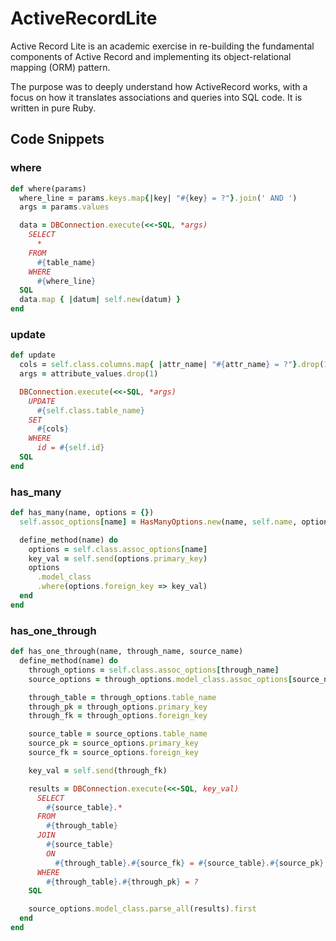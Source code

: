 # ActiveRecordLite

Active Record Lite is an academic exercise in re-building the fundamental components of Active Record and implementing its object-relational mapping (ORM) pattern.

The purpose was to deeply understand how ActiveRecord works, with a focus on how it translates associations and queries into SQL code. It is written in pure Ruby.

## Code Snippets

### where
```ruby
def where(params)
  where_line = params.keys.map{|key| "#{key} = ?"}.join(' AND ')
  args = params.values

  data = DBConnection.execute(<<-SQL, *args)
    SELECT
      *
    FROM
      #{table_name}
    WHERE
      #{where_line}
  SQL
  data.map { |datum| self.new(datum) }
end
```

### update
```ruby
def update
  cols = self.class.columns.map{ |attr_name| "#{attr_name} = ?"}.drop(1).join(',')
  args = attribute_values.drop(1)

  DBConnection.execute(<<-SQL, *args)
    UPDATE
      #{self.class.table_name}
    SET
      #{cols}
    WHERE
      id = #{self.id}
  SQL
end
```

### has_many
```ruby
def has_many(name, options = {})
  self.assoc_options[name] = HasManyOptions.new(name, self.name, options)

  define_method(name) do
    options = self.class.assoc_options[name]
    key_val = self.send(options.primary_key)
    options
      .model_class
      .where(options.foreign_key => key_val)
  end
end
```

### has_one_through
```ruby
def has_one_through(name, through_name, source_name)
  define_method(name) do
    through_options = self.class.assoc_options[through_name]
    source_options = through_options.model_class.assoc_options[source_name]

    through_table = through_options.table_name
    through_pk = through_options.primary_key
    through_fk = through_options.foreign_key

    source_table = source_options.table_name
    source_pk = source_options.primary_key
    source_fk = source_options.foreign_key

    key_val = self.send(through_fk)

    results = DBConnection.execute(<<-SQL, key_val)
      SELECT
        #{source_table}.*
      FROM
        #{through_table}
      JOIN
        #{source_table}
        ON
          #{through_table}.#{source_fk} = #{source_table}.#{source_pk}
      WHERE
        #{through_table}.#{through_pk} = ?
    SQL

    source_options.model_class.parse_all(results).first
  end
end
```
